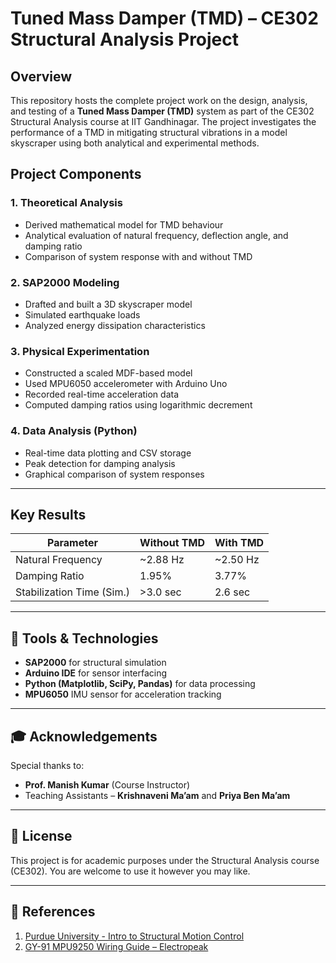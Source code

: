 # Tuned Mass Damper (TMD) – CE302 Structural Analysis Project

## Overview
This repository hosts the complete project work on the design, analysis, and testing of a **Tuned Mass Damper (TMD)** system as part of the CE302 Structural Analysis course at IIT Gandhinagar. The project investigates the performance of a TMD in mitigating structural vibrations in a model skyscraper using both analytical and experimental methods.



##  Project Components

### 1. **Theoretical Analysis**
- Derived mathematical model for TMD behaviour
- Analytical evaluation of natural frequency, deflection angle, and damping ratio
- Comparison of system response with and without TMD

### 2. **SAP2000 Modeling**
- Drafted and built a 3D skyscraper model
- Simulated earthquake loads
- Analyzed energy dissipation characteristics

### 3. **Physical Experimentation**
- Constructed a scaled MDF-based model
- Used MPU6050 accelerometer with Arduino Uno
- Recorded real-time acceleration data
- Computed damping ratios using logarithmic decrement

### 4. **Data Analysis (Python)**
- Real-time data plotting and CSV storage
- Peak detection for damping analysis
- Graphical comparison of system responses

---

## Key Results
| Parameter        | Without TMD | With TMD |
|------------------|-------------|----------|
| Natural Frequency| ~2.88 Hz    | ~2.50 Hz |
| Damping Ratio    | 1.95%       | 3.77%    |
| Stabilization Time (Sim.) | >3.0 sec | 2.6 sec |


---

## 🔧 Tools & Technologies
- **SAP2000** for structural simulation
- **Arduino IDE** for sensor interfacing
- **Python (Matplotlib, SciPy, Pandas)** for data processing
- **MPU6050** IMU sensor for acceleration tracking

---

## 🎓 Acknowledgements
Special thanks to:
- **Prof. Manish Kumar** (Course Instructor)
- Teaching Assistants – **Krishnaveni Ma’am** and **Priya Ben Ma’am**

---

## 📜 License
This project is for academic purposes under the Structural Analysis course (CE302). You are welcome to use it however you may like.

---

## 📎 References
1. [Purdue University - Intro to Structural Motion Control](https://engineering.purdue.edu/~ce573/Documents/Intro%20to%20Structural%20Motion%20Control_Chapter4.pdf)
2. [GY-91 MPU9250 Wiring Guide – Electropeak](https://electropeak.com/learn/wp-content/uploads/2020/11/GY91-IMU-wire.jpg)


